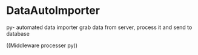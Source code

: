 # DataAutoImporter
py- automated data importer
grab data from server, process it and send to database

((Middleware processer py))
